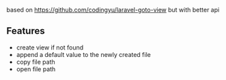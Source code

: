 based on https://github.com/codingyu/laravel-goto-view but with better api

## Features

- create view if not found
- append a default value to the newly created file
- copy file path
- open file path
